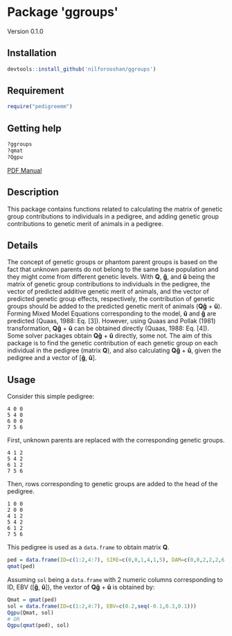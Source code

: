 # Package 'ggroups'

Version 0.1.0

## Installation

```r
devtools::install_github('nilforooshan/ggroups')
```

## Requirement

```r
require("pedigreemm")
```

## Getting help

```r
?ggroups
?qmat
?Qgpu
```

[PDF Manual](https://github.com/nilforooshan/ggroups/blob/master/man/ggroups.pdf)

## Description

This package contains functions related to calculating the matrix of genetic group contributions to individuals in a pedigree, and adding genetic group contributions to genetic merit of animals in a pedigree.

## Details

The concept of genetic groups or phantom parent groups is based on the fact that unknown parents do not belong to the same base population and they might come from different genetic levels. With **Q**, **ĝ**, and **û** being the matrix of genetic group contributions to individuals in the pedigree, the vector of predicted additive genetic merit of animals, and the vector of predicted genetic group effects, respectively, the contribution of genetic groups should be added to the predicted genetic merit of animals (**Qĝ** + **û**).  
Forming Mixed Model Equations corresponding to the model, **û** and **ĝ** are predicted (Quaas, 1988: Eq. [3]). However, using Quaas and Pollak (1981) transformation, **Qĝ** + **û** can be obtained directly (Quaas, 1988: Eq. [4]).  
Some solver packages obtain **Qĝ** + **û** directly, some not. The aim of this package is to find the genetic contribution of each genetic group on each individual in the pedigree (matrix **Q**), and also calculating **Qĝ** + **û**, given the pedigree and a vector of [**ĝ**, **û**].

## Usage

Consider this simple pedigree:

```
4 0 0
5 4 0
6 0 0
7 5 6
```

First, unknown parents are replaced with the corresponding genetic groups.

```
4 1 2
5 4 2
6 1 2
7 5 6
```

Then, rows corresponding to genetic groups are added to the head of the pedigree.

```
1 0 0
2 0 0
4 1 2
5 4 2
6 1 2
7 5 6
```

This pedigree is used as a `data.frame` to obtain matrix **Q**.

```r
ped = data.frame(ID=c(1:2,4:7), SIRE=c(0,0,1,4,1,5), DAM=c(0,0,2,2,2,6))
qmat(ped)
```

Assuming `sol` being a `data.frame` with 2 numeric columns corresponding to ID, EBV ([**ĝ**, **û**]), the vextor of **Qĝ** + **û** is obtained by:

```r
Qmat = qmat(ped)
sol = data.frame(ID=c(1:2,4:7), EBV=c(0.2,seq(-0.1,0.3,0.1)))
Qgpu(Qmat, sol)
# OR
Qgpu(qmat(ped), sol)
```
